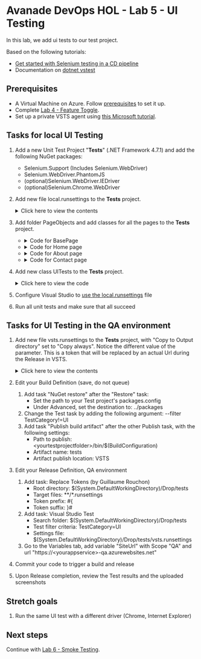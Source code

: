 # Avanade DevOps HOL - Lab 5 - UI Testing

In this lab, we add ui tests to our test project.

Based on the following tutorials:

- [Get started with Selenium testing in a CD pipeline](https://docs.microsoft.com/en-us/vsts/build-release/test/continuous-test-selenium)
- Documentation on [dotnet vstest](https://docs.microsoft.com/en-us/dotnet/core/tools/dotnet-vstest)

## Prerequisites

- A Virtual Machine on Azure. Follow [prerequisites](prerequisites.md) to set it up.
- Complete [Lab 4 - Feature Toggle](lab-4-feature-toggle.md).
- Set up a private VSTS agent using [this Microsoft tutorial](https://docs.microsoft.com/en-us/vsts/build-release/actions/agents/v2-windows?view=vsts).

## Tasks for local UI Testing

1. Add a new Unit Test Project "**Tests**" (.NET Framework 4.7.1) and add the following NuGet packages:
   - Selenium.Support (Includes Selenium.WebDriver)
   - Selenium.WebDriver.PhantomJS
   - (optional)Selenium.WebDriver.IEDriver
   - (optional)Selenium.Chrome.WebDriver

1. Add new file local.runsettings to the **Tests** project.
    <details><summary>Click here to view the contents</summary>

    ```xml
    <?xml version="1.0" encoding="utf-8" ?>
    <RunSettings>
        <TestRunParameters>
            <Parameter name="siteUrl" value="http://localhost:<porttoyourlocalwebsite>" />
        </TestRunParameters>
    </RunSettings>
    ```
    </details>

1. Add folder PageObjects and add classes for all the pages to the **Tests** project.
   - <details><summary>Code for BasePage</summary>

        ```csharp
        abstract class BasePage
        {
            protected readonly IWebDriver Driver;
            protected readonly string BaseUrl;

            protected BasePage(IWebDriver driver, string baseUrl)
            {
                Driver = driver;
                BaseUrl = baseUrl;
            }

            public HomePage GoToHomePage()
            {
                var home = Driver.FindElement(By.LinkText("Home"));
                home.Click();
                return new HomePage(Driver, BaseUrl);
            }

            public AboutPage GoToAboutPage()
            {
                var about = Driver.FindElement(By.LinkText("About"));
                about.Click();
                return new AboutPage(Driver, BaseUrl);
            }

            public ContactPage GoToContactPage()
            {
                var contact = Driver.FindElement(By.LinkText("Contact"));
                contact.Click();
                return new ContactPage(Driver, BaseUrl);
            }
        }
        ```
   </details>

   - <details><summary>Code for Home page</summary>

        ```csharp
        class HomePage : BasePage
        {
            public HomePage(IWebDriver driver, string baseUrl) : base(driver, baseUrl)
            {
            }

            public string Title { get; set; }

            public void GoToPage()
            {
                Driver.Navigate().GoToUrl($"{BaseUrl}");
            }
        }
        ```
   </details>

   - <details><summary>Code for About page</summary>

        ```csharp
        class AboutPage : BasePage
        {
            public AboutPage(IWebDriver driver, string baseUrl) : base(driver, baseUrl)
            {
            }

            [FindsBy(How = How.ClassName, Using = "fusion-main-menu-icon")]
            private IWebElement searchIcon;

            public void GoToPage()
            {
                Driver.Navigate().GoToUrl($"{BaseUrl}/Home/About");
            }
        }
        ```
   </details>

   - <details><summary>Code for Contact page</summary>

        ```csharp
        class ContactPage : BasePage
        {
            public ContactPage(IWebDriver driver, string baseUrl) : base(driver, baseUrl)
            {
            }

            [FindsBy(How = How.ClassName, Using = "fusion-main-menu-icon")]
            private IWebElement searchIcon;

            public void GoToPage()
            {
                Driver.Navigate().GoToUrl($"{BaseUrl}/Home/Contact");
            }
        }
        ```
   </details>


1. Add new class UITests to the **Tests** project.
    <details><summary>Click here to view the code</summary>

    ```csharp
    using Microsoft.VisualStudio.TestTools.UnitTesting;
    using OpenQA.Selenium;
    using OpenQA.Selenium.PhantomJS;
    using OpenQA.Selenium.Remote;
    using System;
    using System.Drawing;
    using System.IO;
    using Tests.PageObjects;

    [TestClass]
    public class UITests
    {
        public TestContext TestContext { get; set; }

        private RemoteWebDriver _driver;
        private string _siteUrl;

        [TestInitialize()]
        public void MyTestInitialize()
        {
            if (TestContext.Properties.Contains("siteUrl"))
            {
                _siteUrl = TestContext.Properties["siteUrl"].ToString();
            }

            // PhantomJS
            _driver = new PhantomJSDriver(Directory.GetCurrentDirectory());

            // Chrome
            //var options =new ChromeOptions();
            //options.AddArguments("headless");
            //_driver = new ChromeDriver(Directory.GetCurrentDirectory(),options);

            // Internet Explorer
            //_driver = new InternetExplorerDriver(Directory.GetCurrentDirectory());

            // Shared driver settings
            _driver.Manage().Window.Size = new Size(1920, 1080);
            _driver.Manage().Timeouts().PageLoad = TimeSpan.FromSeconds(10);
        }

        [TestMethod]
        [TestCategory("UI")]
        [Priority(1)]
        [Owner("PhantomJS")]

        public void Test()
        {
            try
            {
                var page = new HomePage(_driver, _siteUrl);
                page.GoToPage();
                SaveAsImage(_driver.GetScreenshot(), "Home.png");
                page.GoToContactPage();
                SaveAsImage(_driver.GetScreenshot(), "Contact.png");
                page.GoToAboutPage();
                SaveAsImage(_driver.GetScreenshot(), "About.png");
            }
            catch (NoSuchElementException)
            {
                SaveAsImage(_driver.GetScreenshot(), "Error.png");
                throw;
            }
        }

        [TestCleanup()]
        public void MyTestCleanup()
        {
            _driver.Quit();
        }

        private void SaveAsImage(OpenQA.Selenium.Screenshot screenshot, string name)
        {
            var timestamp = DateTime.UtcNow.ToString("yyyyMMdd-HHmmss.fff");
            var fileName = $"{timestamp} {name}";
            if (File.Exists(fileName)) File.Delete(fileName);

            using (var stream = new FileStream(fileName, FileMode.CreateNew))
            using (var w = new BinaryWriter(stream))
            {
                w.Write(screenshot.AsByteArray);
            }
            TestContext.AddResultFile(Path.Combine(Directory.GetCurrentDirectory(), fileName));
        }
    }
    ```
    </details>

1. Configure Visual Studio to [use the local.runsettings](https://docs.microsoft.com/en-us/visualstudio/test/configure-unit-tests-by-using-a-dot-runsettings-file) file

1. Run all unit tests and make sure that all succeed

## Tasks for UI Testing in the QA environment

1. Add new file vsts.runsettings to the **Tests** project, with "Copy to Output directory" set to "Copy always". Notice the different value of the parameter. This is a token that will be replaced by an actual Url during the Release in VSTS.
    <details><summary>Click here to view the contents</summary>

    ```xml
    <?xml version="1.0" encoding="utf-8" ?>
    <RunSettings>
        <TestRunParameters>
            <Parameter name="siteUrl" value="#{SiteUrl}#" />
        </TestRunParameters>
    </RunSettings>
    ```
    </details>

1. Edit your Build Definition (save, do not queue)
    1. Add task "NuGet restore" after the "Restore" task:
        - Set the path to your Test project's packages.config
        - Under Advanced, set the destination to: ../packages
    1. Change the Test task by adding the following argument: --filter TestCategory!=UI
    1. Add task "Publish build artifact" after the other Publish task, with the following settings:
        - Path to publish: \<yourtestprojectfolder\>/bin/$(BuildConfiguration)
        - Artifact name: tests
        - Artifact publish location: VSTS

1. Edit your Release Definition, QA environment
    1. Add task: Replace Tokens (by Guillaume Rouchon)
        - Root directory: $(System.DefaultWorkingDirectory)/Drop/tests
        - Target files: **/*.runsettings
        - Token prefix: #{
        - Token suffix: }#
    1. Add task: Visual Studio Test
        - Search folder: $(System.DefaultWorkingDirectory)/Drop/tests
        - Test filter criteria: TestCategory=UI
        - Settings file: $(System.DefaultWorkingDirectory)/Drop/tests/vsts.runsettings
    1. Go to the Variables tab, add variable "SiteUrl" with Scope "QA" and url "https://\<yourappservice\>-qa.azurewebsites.net"

1. Commit your code to trigger a build and release

1. Upon Release completion, review the Test results and the uploaded screenshots

## Stretch goals

1. Run the same UI test with a different driver (Chrome, Internet Explorer)

## Next steps

Continue with [Lab 6 - Smoke Testing](lab-6-smoke-testing.md).